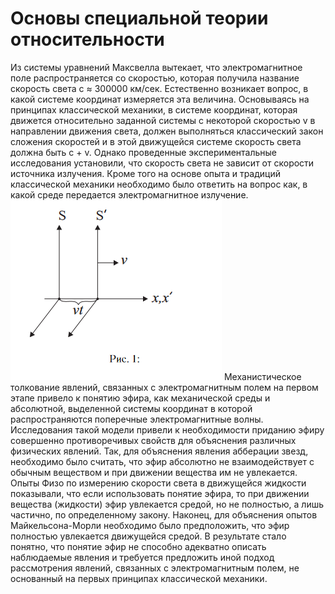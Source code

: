 #  Основы специальной теории относительности

Из системы уравнений Максвелла вытекает, что электромагнитное поле распространяется со скоростью, которая получила название скорость света c ≈ 300000 км/сек. Естественно возникает вопрос, в какой системе координат измеряется эта величина. Основываясь на принципах классической механики, в системе координат, которая движется относительно заданной системы с некоторой скоростью v в направлении движения света, должен выполняться классический закон сложения скоростей и в этой движущейся системе
скорость света должна быть c + v. Однако проведенные экспериментальные исследования установили, что скорость света не зависит от скорости источника излучения. Кроме того на основе опыта и традиций
классической механики необходимо было ответить на вопрос как, в какой среде передается электромагнитное
излучение. 
![](img/Pasted%20image%2020240411113621.png)
Механистическое толкование явлений, связанных с электромагнитным полем на первом этапе привело к понятию эфира, как механической среды и абсолютной, выделенной системы координат в которой распространяются поперечные электромагнитные волны.
Исследования такой модели привели к необходимости приданию эфиру совершенно противоречивых свойств для объяснения различных физических явлений. Так,
для объяснения явления абберации звезд, необходимо было считать, что эфир абсолютно не взаимодействует с обычным веществом и при движении вещества им не увлекается. Опыты Физо по измерению скорости света в движущейся жидкости показывали, что если использовать понятие эфира, то при движении вещества (жидкости) эфир увлекается средой, но не полностью, а лишь частично, по определенному закону. Наконец, для объяснения
опытов Майкельсона-Морли необходимо было предположить, что эфир полностью увлекается движущейся средой. В результате стало понятно, что понятие эфир не способно адекватно описать наблюдаемые явления и требуется предложить иной подход рассмотрения явлений, связанных с электромагнитным полем, не основанный на первых принципах классической механики.